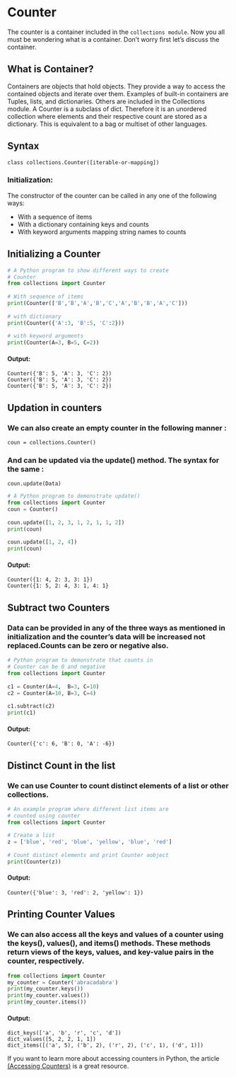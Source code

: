 # Counter
The counter is a container included in the `collections module`. Now you all must be wondering what is a container. Don’t worry first let’s discuss the container.

## What is Container?
Containers are objects that hold objects. They provide a way to access the contained objects and iterate over them. Examples of built-in containers are Tuples, lists, and dictionaries. Others are included in the Collections module.
A Counter is a subclass of dict. Therefore it is an unordered collection where elements and their respective count are stored as a dictionary. This is equivalent to a bag or multiset of other languages.

## Syntax 
```
class collections.Counter([iterable-or-mapping])
```
### Initialization: 

The constructor of the counter can be called in any one of the following ways:

- With a sequence of items
- With a dictionary containing keys and counts
- With keyword arguments mapping string names to counts

## Initializing a Counter
```python []
# A Python program to show different ways to create
# Counter
from collections import Counter
 
# With sequence of items 
print(Counter(['B','B','A','B','C','A','B','B','A','C']))
 
# with dictionary
print(Counter({'A':3, 'B':5, 'C':2}))
 
# with keyword arguments
print(Counter(A=3, B=5, C=2))
```
#### Output:
```
Counter({'B': 5, 'A': 3, 'C': 2})
Counter({'B': 5, 'A': 3, 'C': 2})
Counter({'B': 5, 'A': 3, 'C': 2})
```
## Updation in counters

### We can also create an empty counter in the following manner : 
```
coun = collections.Counter()
```
### And can be updated via the update() method. The syntax for the same : 
```
coun.update(Data)
```
``` python []
# A Python program to demonstrate update()
from collections import Counter
coun = Counter()
 
coun.update([1, 2, 3, 1, 2, 1, 1, 2])
print(coun)
 
coun.update([1, 2, 4])
print(coun)
```
#### Output:
```
Counter({1: 4, 2: 3, 3: 1})
Counter({1: 5, 2: 4, 3: 1, 4: 1}
```
## Subtract two Counters
### Data can be provided in any of the three ways as mentioned in initialization and the counter’s data will be increased not replaced.Counts can be zero or negative also.
```python []
# Python program to demonstrate that counts in 
# Counter can be 0 and negative
from collections import Counter
 
c1 = Counter(A=4,  B=3, C=10)
c2 = Counter(A=10, B=3, C=4)
 
c1.subtract(c2)
print(c1)
```
#### Output:
```
Counter({'c': 6, 'B': 0, 'A': -6})
```
## Distinct Count in the list
### We can use Counter to count distinct elements of a list or other collections. 
```python []
# An example program where different list items are
# counted using counter
from collections import Counter
 
# Create a list
z = ['blue', 'red', 'blue', 'yellow', 'blue', 'red']
 
# Count distinct elements and print Counter aobject
print(Counter(z))
```
#### Output:
```
Counter({'blue': 3, 'red': 2, 'yellow': 1})
```
## Printing Counter Values
### We can also access all the keys and values of a counter using the keys(), values(), and items() methods. These methods return views of the keys, values, and key-value pairs in the counter, respectively. 
```python []
from collections import Counter
my_counter = Counter('abracadabra')
print(my_counter.keys()) 
print(my_counter.values()) 
print(my_counter.items()) 
```
#### Output:
```
dict_keys(['a', 'b', 'r', 'c', 'd'])
dict_values([5, 2, 2, 1, 1])
dict_items([('a', 5), ('b', 2), ('r', 2), ('c', 1), ('d', 1)])
```
If you want to learn more about accessing counters in Python, the article  [(Accessing Counters)](https://www.geeksforgeeks.org/counters-in-python-set-2-accessing-counters) is a great resource.

